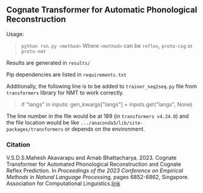 ## Cognate Transformer for Automatic Phonological Reconstruction

Usage:
> `python run.py <method>`
>  Where `<method>` can be `reflex`, `proto-cog` or `proto-nmt`

Results are generated in `results/`

Pip dependencies are listed in `requirements.txt`

Additionally, the following line is to be added to `trainer_seq2seq.py` file from `transformers` library for NMT to work correctly.

> if "langs" in inputs: gen_kwargs["langs"] = inputs.get("langs", None)

The line number in the file would be at 189 (in `transformers v4.24.0`) and the file location would be like `.../anaconda3/lib/site-packages/transformers` or depends on the environment.

### Citation

V.S.D.S.Mahesh Akavarapu and Arnab Bhattacharya. 2023. Cognate Transformer for Automated Phonological Reconstruction and Cognate Reflex Prediction. 
In *Proceedings of the 2023 Conference on Empirical Methods in Natural Language Processing,*
pages 6852-6862, Singapore. Association for Computational Linguistics.[link](https://aclanthology.org/2023.emnlp-main.423)